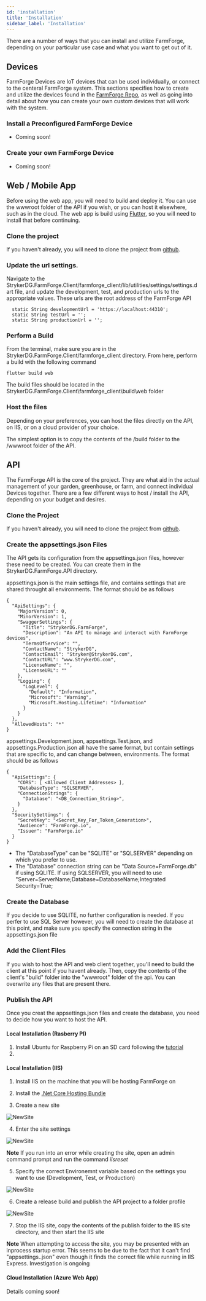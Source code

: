 ```yaml
---
id: 'installation'
title: 'Installation'
sidebar_label: 'Installation'
---
```


There are a number of ways that you can install and utilize FarmForge, depending 
on your particular use case and what you want to get out of it.

## Devices
FarmForge Devices are IoT devices that can be used individually, or connect to 
the centeral FarmForge system. This sections specifies how to create and utilize 
the devices found in the [FarmForge Repo](https://github.com/StrykerDG/StrykerDG.FarmForge), 
as well as going into detail about how you can create your own custom devices 
that will work with the system.

### Install a Preconfigured FarmForge Device

- Coming soon!

### Create your own FarmForge Device

- Coming soon!

## Web / Mobile App
Before using the web app, you will need to build and deploy it. You can use the 
wwwroot folder of the API if you wish, or you can host it elsewhere, such as in the 
cloud. The web app is build using [Flutter](https://flutter.dev/docs/get-started/install), 
so you will need to install that before continuing.

### Clone the project
If you haven't already, you will need to clone the project from 
[github](https://github.com/StrykerDG/StrykerDG.FarmForge).

### Update the url settings.
Navigate to the StrykerDG.FarmForge.Client/farmforge_client/lib/utilities/settings/settings.dart file, and update the development, test, and production urls to the appropriate 
values. These urls are the root address of the FarmForge API

```
  static String developmentUrl = 'https://localhost:44310';
  static String testUrl = '';
  static String productionUrl = '';
```

### Perform a Build
From the terminal, make sure you are in the StrykerDG.FarmForge.Client/farmforge_client 
directory. From here, perform a build with the following command

```
flutter build web
```

The build files should be located in the StrykerDG.FarmForge.Client\farmforge_client\build\web folder

### Host the files
Depending on your preferences, you can host the files directly on the API, on IIS, or 
on a cloud provider of your choice.

The simplest option is to copy the contents of the /build folder to the /wwwroot folder 
of the API.

## API
The FarmForge API is the core of the project. They are what aid
in the actual management of your garden, greenhouse, or farm, and connect 
individual Devices together. There are a few different ways to host / install
the API, depending on your budget and desires.

### Clone the Project
If you haven't already, you will need to clone the project from 
[github](https://github.com/StrykerDG/StrykerDG.FarmForge).

### Create the appsettings.json Files
The API gets its configuration from the appsettings.json files, however these need 
to be created. You can create them in the StrykerDG.FarmForge.API directory.

appsettings.json is the main settings file, and contains settings that are shared 
throught all environments. The format should be as follows

```
{
  "ApiSettings": {
    "MajorVersion": 0,
    "MinorVersion": 1,
    "SwaggerSettings": {
      "Title": "StrykerDG.FarmForge",
      "Description": "An API to manage and interact with FarmForge devices",
      "TermsOfService": "",
      "ContactName": "StrykerDG",
      "ContactEmail": "Stryker@StrykerDG.com",
      "ContactURL": "www.StrykerDG.com",
      "LicenseName": "",
      "LicenseURL": ""
    },
    "Logging": {
      "LogLevel": {
        "Default": "Information",
        "Microsoft": "Warning",
        "Microsoft.Hosting.Lifetime": "Information"
      }
    }
  },
  "AllowedHosts": "*"
}
```

appsettings.Development.json, appsettings.Test.json, and appsettings.Production.json 
all have the same format, but contain settings that are specific to, and can change 
between, environments. The format should be as follows

```
{
  "ApiSettings": {
    "CORS": [ <Allowed_Client_Addresses> ],
    "DatabaseType": "SQLSERVER",
    "ConnectionStrings": {
      "Database": "<DB_Connection_String>",
    }
  },
  "SecuritySettings": {
    "SecretKey": "<Secret_Key_For_Token_Generation>",
    "Audience": "FarmForge.io",
    "Issuer": "FarmForge.io"
  }
}
```

- The "DatabaseType" can be "SQLITE" or "SQLSERVER" depending on which you prefer 
to use.
- The "Database" connection string can be "Data Source=FarmForge.db" if using SQLITE. 
If using SQLSERVER, you will need to use "Server=ServerName;Database=DatabaseName;Integrated Security=True;

### Create the Database
If you decide to use SQLITE, no further configuration is needed. If you perfer to use 
SQL Server however, you will need to create the database at this point, and make sure 
you specify the connection string in the appsettings.json file

### Add the Client Files
If you wish to host the API and web client together, you'll need to build the 
client at this point if you havent already. Then, copy the contents of the client's 
"build" folder into the "wwwroot" folder of the api. You can overwrite any files that
are present there.

### Publish the API
Once you creat the appsettings.json files and create the database, you need to 
decide how you want to host the API.

#### Local Installation (Rasberry PI)

1. Install Ubuntu for Raspberry Pi on an SD card following the [tutorial](https://ubuntu.com/tutorials/how-to-install-ubuntu-on-your-raspberry-pi#1-overview)
2. 

#### Local Installation (IIS)

1. Install IIS on the machine that you will be hosting FarmForge on
2. Install the [.Net Core Hosting Bundle](https://docs.microsoft.com/en-us/aspnet/core/host-and-deploy/iis/?view=aspnetcore-3.1#install-the-net-core-hosting-bundle)

3. Create a new site

![NewSite](/img/installation/iis_001.PNG)

4. Enter the site settings

![NewSite](/img/installation/iis_002.PNG)

**Note** If you run into an error while creating the site, open an admin command 
prompt and run the command *iisreset*

5. Specify the correct Environemnt variable based on the settings you want to
use (Development, Test, or Production)

![NewSite](/img/installation/iis_003.PNG)

6. Create a release build and publish the API project to a folder profile

![NewSite](/img/installation/iis_004.PNG)

7. Stop the IIS site, copy the contents of the publish folder to the IIS site 
directory, and then start the IIS site

**Note** When attempting to access the site, you may be presented with an inprocess
startup error. This seems to be due to the fact that it can't find 
"appsettings..json" even though it finds the correct file while running in IIS 
Express. Investigation is ongoing

#### Cloud Installation (Azure Web App)
Details coming soon!